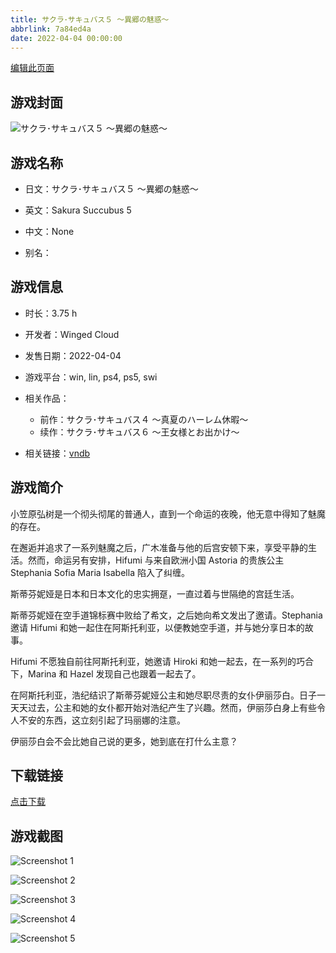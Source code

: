 ```yaml
---
title: サクラ･サキュバス５ ～異郷の魅惑～
abbrlink: 7a84ed4a
date: 2022-04-04 00:00:00
---
```

[编辑此页面](https://github.com/ACG-3/ADV3-source/blob/main/source/_posts/games/%E3%82%B5%E3%82%AF%E3%83%A9%EF%BD%A5%E3%82%B5%E3%82%AD%E3%83%A5%E3%83%90%E3%82%B9%EF%BC%95%20%EF%BD%9E%E7%95%B0%E9%83%B7%E3%81%AE%E9%AD%85%E6%83%91%EF%BD%9E.md)

## 游戏封面

![サクラ･サキュバス５ ～異郷の魅惑～](https://pan.timero.xyz/d/onedrive/img_lib_001/%E3%82%B5%E3%82%AF%E3%83%A9%EF%BD%A5%E3%82%B5%E3%82%AD%E3%83%A5%E3%83%90%E3%82%B9%EF%BC%95%20%EF%BD%9E%E7%95%B0%E9%83%B7%E3%81%AE%E9%AD%85%E6%83%91%EF%BD%9E_cover.avif)


## 游戏名称

- 日文：サクラ･サキュバス５ ～異郷の魅惑～
- 英文：Sakura Succubus 5
- 中文：None

- 别名：


## 游戏信息

- 时长：3.75 h
- 开发者：Winged Cloud
- 发售日期：2022-04-04
- 游戏平台：win, lin, ps4, ps5, swi
- 相关作品：
   - 前作：サクラ･サキュバス４ ～真夏のハーレム休暇～
   - 续作：サクラ･サキュバス６ ～王女様とお出かけ～

- 相关链接：[vndb](https://vndb.org/v33725)


## 游戏简介

小笠原弘树是一个彻头彻尾的普通人，直到一个命运的夜晚，他无意中得知了魅魔的存在。

在邂逅并追求了一系列魅魔之后，广木准备与他的后宫安顿下来，享受平静的生活。然而，命运另有安排，Hifumi 与来自欧洲小国 Astoria 的贵族公主 Stephania Sofia Maria Isabella 陷入了纠缠。

斯蒂芬妮娅是日本和日本文化的忠实拥趸，一直过着与世隔绝的宫廷生活。

斯蒂芬妮娅在空手道锦标赛中败给了希文，之后她向希文发出了邀请。Stephania 邀请 Hifumi 和她一起住在阿斯托利亚，以便教她空手道，并与她分享日本的故事。

Hifumi 不愿独自前往阿斯托利亚，她邀请 Hiroki 和她一起去，在一系列的巧合下，Marina 和 Hazel 发现自己也跟着一起去了。

在阿斯托利亚，浩纪结识了斯蒂芬妮娅公主和她尽职尽责的女仆伊丽莎白。日子一天天过去，公主和她的女仆都开始对浩纪产生了兴趣。然而，伊丽莎白身上有些令人不安的东西，这立刻引起了玛丽娜的注意。

伊丽莎白会不会比她自己说的更多，她到底在打什么主意？




## 下载链接

[点击下载](https://pan.timero.xyz/onedrive/adv_lib_001/%E3%82%B5%E3%82%AF%E3%83%A9%EF%BD%A5%E3%82%B5%E3%82%AD%E3%83%A5%E3%83%90%E3%82%B9%EF%BC%95%20%EF%BD%9E%E7%95%B0%E9%83%B7%E3%81%AE%E9%AD%85%E6%83%91%EF%BD%9E)


## 游戏截图


![Screenshot 1](https://pan.timero.xyz/d/onedrive/img_lib_001/%E3%82%B5%E3%82%AF%E3%83%A9%EF%BD%A5%E3%82%B5%E3%82%AD%E3%83%A5%E3%83%90%E3%82%B9%EF%BC%95%20%EF%BD%9E%E7%95%B0%E9%83%B7%E3%81%AE%E9%AD%85%E6%83%91%EF%BD%9E_Screenshot_1.avif)

![Screenshot 2](https://pan.timero.xyz/d/onedrive/img_lib_001/%E3%82%B5%E3%82%AF%E3%83%A9%EF%BD%A5%E3%82%B5%E3%82%AD%E3%83%A5%E3%83%90%E3%82%B9%EF%BC%95%20%EF%BD%9E%E7%95%B0%E9%83%B7%E3%81%AE%E9%AD%85%E6%83%91%EF%BD%9E_Screenshot_2.avif)

![Screenshot 3](https://pan.timero.xyz/d/onedrive/img_lib_001/%E3%82%B5%E3%82%AF%E3%83%A9%EF%BD%A5%E3%82%B5%E3%82%AD%E3%83%A5%E3%83%90%E3%82%B9%EF%BC%95%20%EF%BD%9E%E7%95%B0%E9%83%B7%E3%81%AE%E9%AD%85%E6%83%91%EF%BD%9E_Screenshot_3.avif)

![Screenshot 4](https://pan.timero.xyz/d/onedrive/img_lib_001/%E3%82%B5%E3%82%AF%E3%83%A9%EF%BD%A5%E3%82%B5%E3%82%AD%E3%83%A5%E3%83%90%E3%82%B9%EF%BC%95%20%EF%BD%9E%E7%95%B0%E9%83%B7%E3%81%AE%E9%AD%85%E6%83%91%EF%BD%9E_Screenshot_4.avif)

![Screenshot 5](https://pan.timero.xyz/d/onedrive/img_lib_001/%E3%82%B5%E3%82%AF%E3%83%A9%EF%BD%A5%E3%82%B5%E3%82%AD%E3%83%A5%E3%83%90%E3%82%B9%EF%BC%95%20%EF%BD%9E%E7%95%B0%E9%83%B7%E3%81%AE%E9%AD%85%E6%83%91%EF%BD%9E_Screenshot_5.avif)

